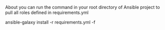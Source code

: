 About
you can run the command in your root directory of Ansible project to pull all roles defined in requirements.yml

ansible-galaxy install -r requirements.yml -f